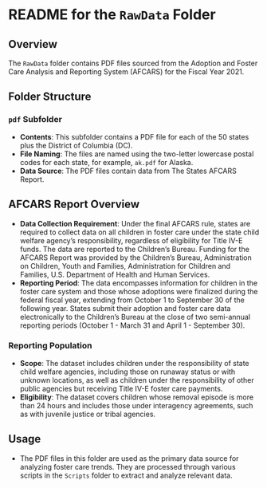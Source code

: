 # README for the `RawData` Folder

## Overview

The `RawData` folder contains PDF files sourced from the Adoption and Foster Care Analysis and Reporting System (AFCARS) for the Fiscal Year 2021.

## Folder Structure

### `pdf` Subfolder
- **Contents**: This subfolder contains a PDF file for each of the 50 states plus the District of Columbia (DC). 
- **File Naming**: The files are named using the two-letter lowercase postal codes for each state, for example, `ak.pdf` for Alaska.
- **Data Source**: The PDF files contain data from The States AFCARS Report.

## AFCARS Report Overview

- **Data Collection Requirement**: Under the final AFCARS rule, states are required to collect data on all children in foster care under the state child welfare agency’s responsibility, regardless of eligibility for Title IV-E funds. The data are reported to the Children’s Bureau. Funding for the AFCARS Report was provided by the Children’s Bureau, Administration on Children, Youth and Families, Administration for Children and Families, U.S. Department of Health and Human Services.
- **Reporting Period**: The data encompasses information for children in the foster care system and those whose adoptions were finalized during the federal fiscal year, extending from October 1 to September 30 of the following year. States submit their adoption and foster care data electronically to the Children’s Bureau at the close of two semi-annual reporting periods (October 1 - March 31 and April 1 - September 30).


### Reporting Population
- **Scope**: The dataset includes children under the responsibility of state child welfare agencies, including those on runaway status or with unknown locations, as well as children under the responsibility of other public agencies but receiving Title IV-E foster care payments.
- **Eligibility**: The dataset covers children whose removal episode is more than 24 hours and includes those under interagency agreements, such as with juvenile justice or tribal agencies.

## Usage

- The PDF files in this folder are used as the primary data source for analyzing foster care trends. They are processed through various scripts in the `Scripts` folder to extract and analyze relevant data.

